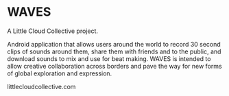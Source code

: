 WAVES
=====
A Little Cloud Collective project.

Android application that allows users around the world to record 30 second clips of sounds around them, share them with friends and to the public, and download sounds to mix and use for beat making. WAVES is intended to allow creative collaboration across borders and pave the way for new forms of global exploration and expression.

littlecloudcollective.com
